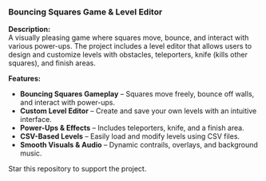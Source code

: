 ### **Bouncing Squares Game & Level Editor**  

**Description:**  
A visually pleasing game where squares move, bounce, and interact with various power-ups. The project includes a level editor that allows users to design and customize levels with obstacles, teleporters, knife (kills other squares), and finish areas.  

**Features:**  
- **Bouncing Squares Gameplay** – Squares move freely, bounce off walls, and interact with power-ups.  
- **Custom Level Editor** – Create and save your own levels with an intuitive interface.  
- **Power-Ups & Effects** – Includes teleporters, knife, and a finish area.  
- **CSV-Based Levels** – Easily load and modify levels using CSV files.  
- **Smooth Visuals & Audio** – Dynamic contrails, overlays, and background music.

Star this repository to support the project.

